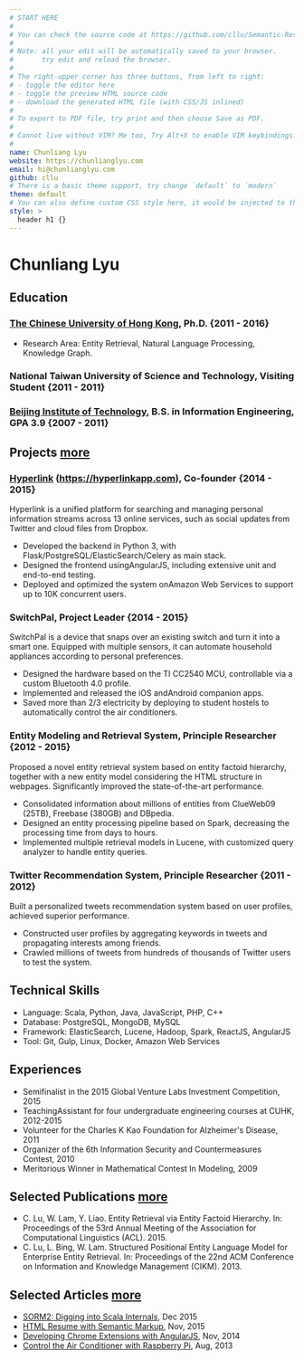 ```yaml
---
# START HERE
#
# You can check the source code at https://github.com/cllu/Semantic-Resume
#
# Note: all your edit will be automatically saved to your browser.
#       try edit and reload the browser.
#
# The right-upper corner has three buttons, from left to right:
# - toggle the editor here
# - toggle the preview HTML source code
# - download the generated HTML file (with CSS/JS inlined)
#
# To export to PDF file, try print and then choose Save as PDF.
#
# Cannot live without VIM? Me too, Try Alt+X to enable VIM keybindings.
#
name: Chunliang Lyu
website: https://chunlianglyu.com
email: hi@chunlianglyu.com
github: cllu
# There is a basic theme support, try change `default` to `modern`
theme: default
# You can also define custom CSS style here, it would be injected to the HTML
style: >
  header h1 {}
---
```


# Chunliang Lyu

## Education

### [The Chinese University of Hong Kong], Ph.D. {2011 - 2016}
- Research Area: Entity Retrieval, Natural Language Processing, Knowledge Graph.

### National Taiwan University of Science and Technology, Visiting Student {2011 - 2011}

### [Beijing Institute of Technology], B.S. in Information Engineering, GPA 3.9 {2007 - 2011}

## Projects [more](https://chunlianlgyu.com/projects/)

### [Hyperlink] (https://hyperlinkapp.com), Co-founder {2014 - 2015}
Hyperlink is a unified platform for searching and managing personal information streams across 13 online
services, such as social updates from Twitter and cloud files from Dropbox.

- Developed the backend in Python 3, with Flask/PostgreSQL/ElasticSearch/Celery as main stack.
- Designed the frontend usingAngularJS, including extensive unit and end-to-end testing.
- Deployed and optimized the system onAmazon Web Services to support up to 10K concurrent users.

### SwitchPal, Project Leader {2014 - 2015}
SwitchPal is a device that snaps over an existing switch and turn it into a smart one. Equipped with multiple
sensors, it can automate household appliances according to personal preferences.

- Designed the hardware based on the TI CC2540 MCU, controllable via a custom Bluetooth 4.0 profile.
- Implemented and released the iOS andAndroid companion apps.
- Saved more than 2/3 electricity by deploying to student hostels to automatically control the air conditioners.

### Entity Modeling and Retrieval System, Principle Researcher {2012 - 2015}
Proposed a novel entity retrieval system based on entity factoid hierarchy, together with a new entity model
considering the HTML structure in webpages. Significantly improved the state-of-the-art performance.

- Consolidated information about millions of entities from ClueWeb09 (25TB), Freebase (380GB) and DBpedia.
- Designed an entity processing pipeline based on Spark, decreasing the processing time from days to hours.
- Implemented multiple retrieval models in Lucene, with customized query analyzer to handle entity queries.

### Twitter Recommendation System, Principle Researcher {2011 - 2012}
Built a personalized tweets recommendation system based on user profiles, achieved superior performance.

- Constructed user profiles by aggregating keywords in tweets and propagating interests among friends.
- Crawled millions of tweets from hundreds of thousands of Twitter users to test the system.

## Technical Skills

- Language: Scala, Python, Java, JavaScript, PHP, C++
- Database: PostgreSQL, MongoDB, MySQL
- Framework: ElasticSearch, Lucene, Hadoop, Spark, ReactJS, AngularJS
- Tool: Git, Gulp, Linux, Docker, Amazon Web Services

## Experiences

- Semifinalist in the 2015 Global Venture Labs Investment Competition, 2015
- TeachingAssistant for four undergraduate engineering courses at CUHK, 2012-2015
- Volunteer for the Charles K Kao Foundation for Alzheimer's Disease, 2011
- Organizer of the 6th Information Security and Countermeasures Contest, 2010
- Meritorious Winner in Mathematical Contest In Modeling, 2009

## Selected Publications [more](https://scholar.google.com.hk/citations?user=c5GAV_MAAAAJ)

- C. Lu, W. Lam, Y. Liao. Entity Retrieval via Entity Factoid Hierarchy. In: Proceedings of the 53rd Annual
  Meeting of the Association for Computational Linguistics (ACL). 2015.
- C. Lu, L. Bing, W. Lam. Structured Positional Entity Language Model for Enterprise Entity Retrieval. In:
  Proceedings of the 22nd ACM Conference on Information and Knowledge Management (CIKM). 2013.

## Selected Articles [more](https://chunlianglyu.com/articles/)

- [SORM2: Digging into Scala Internals](https://chunlianglyu.com/articles/sorm2/), Dec 2015
- [HTML Resume with Semantic Markup](https://chunlianglyu.com/articles/html-resume-with-semantic-markup/), Nov, 2015
- [Developing Chrome Extensions with AngularJS](https://chunlianglyu.com/articles/developing-chrome-extension-with-angularjs/), Nov, 2014
- [Control the Air Conditioner with Raspberry Pi](https://chunlianglyu.com/articles/control-air-conditioner-with-raspberry-pi/), Aug, 2013

<!--
  Markdown link definitions:
  By specify link titles as schema.org property names such as `alumniOf`,
  we mark the corresponding link text with semantic markup.
-->
[The Chinese University of Hong Kong]: https://www.cuhk.edu.hk/ (alumniOf)
[Beijing Institute of Technology]: http://bit.edu.cn/ (alumniOf)
[Hyperlink]: https://hyperlinkapp.com/ (worksFor)
